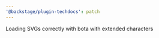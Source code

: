 ```yaml
---
'@backstage/plugin-techdocs': patch
---
```


Loading SVGs correctly with bota with extended characters
